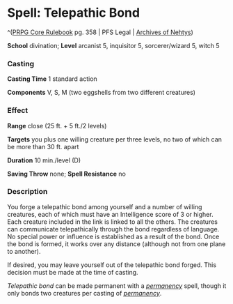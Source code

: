 # Spell: Telepathic Bond

^([PRPG Core Rulebook][ss-telepathic-bond] pg. 358 | PFS Legal | [Archives of Nehtys][sn-telepathic-bond])

**School** divination; **Level** arcanist 5, inquisitor 5, sorcerer/wizard 5, witch 5

### Casting

**Casting Time** 1 standard action  

**Components** V, S, M (two eggshells from two different creatures)

### Effect

**Range** close (25 ft. + 5 ft./2 levels)  

**Targets** you plus one willing creature per three levels, no two of which can be more than 30 ft. apart  

**Duration** 10 min./level (D)  

**Saving Throw** none; **Spell Resistance** no

### Description

You forge a telepathic bond among yourself and a number of willing creatures, each of which must have an Intelligence score of 3 or higher. Each creature included in the link is linked to all the others. The creatures can communicate telepathically through the bond regardless of language. No special power or influence is established as a result of the bond. Once the bond is formed, it works over any distance (although not from one plane to another).  

If desired, you may leave yourself out of the telepathic bond forged. This decision must be made at the time of casting.  

_Telepathic bond_ can be made permanent with a _[permanency]_ spell, though it only bonds two creatures per casting of _[permanency]_.

[ss-telepathic-bond]: http://paizo.com/pathfinderRPG/v57
[sn-telepathic-bond]: http://www.archivesofnethys.com/SpellDisplay.aspx?ItemName=Telepathic%20Bond
[permanency]: http://www.archivesofnethys.com/SpellDisplay.aspx?ItemName=permanency
